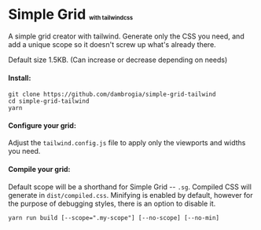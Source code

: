 # Simple Grid <sub><sup><sub><sup><sub>with tailwindcss</sub></sup></sub></sup></sub>

A simple grid creator with tailwind. Generate only the CSS you need, and add a unique scope so it doesn't screw up what's already there.

Default size 1.5KB. (Can increase or decrease depending on needs)

#### Install:

    git clone https://github.com/dambrogia/simple-grid-tailwind
    cd simple-grid-tailwind
    yarn

#### Configure your grid:

Adjust the `tailwind.config.js` file to apply only the viewports and widths you need.

#### Compile your grid:

Default scope will be a shorthand for Simple Grid -- `.sg`. Compiled CSS will generate in `dist/compiled.css`. Minifying is enabled by default, however for the purpose of debugging styles, there is an option to disable it.

    yarn run build [--scope=".my-scope"] [--no-scope] [--no-min]


